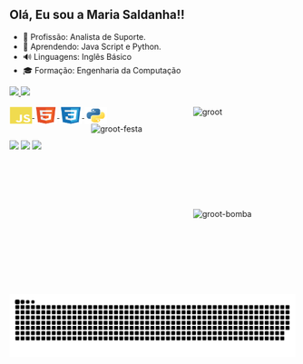  ## Olá, Eu sou a Maria Saldanha!! 

- 🔭 Profissão: Analista de Suporte.
- 🌱 Aprendendo: Java Script e Python.
- 🔊 Linguagens: Inglês Básico
- 🎓 Formação: Engenharia da Computação


 <div>
  <a href="https://github.com/MariaSaldanhaDEV">
  <img height="180em" src="https://github-readme-stats.vercel.app/api?username=MariaSaldanhaDEV&show_icons=true&theme=tokyonight&include_all_commits=true&count_private=true"/>
  <img height="180em" src="https://github-readme-stats.vercel.app/api/top-langs/?username=MariaSaldanhaDEV&layout=compact&langs_count=7&theme=tokyonight"/>
</div>
<div style="display: inline_block"><br>
  <img align="center" alt="Rafa-Js" height="30" width="40" src="https://raw.githubusercontent.com/devicons/devicon/master/icons/javascript/javascript-plain.svg">
  <img align="center" alt="Rafa-HTML" height="30" width="40" src="https://raw.githubusercontent.com/devicons/devicon/master/icons/html5/html5-original.svg">
  <img align="center" alt="Rafa-CSS" height="30" width="40" src="https://raw.githubusercontent.com/devicons/devicon/master/icons/css3/css3-original.svg">
  <img align="center" alt="Rafa-Python" height="30" width="40" src="https://raw.githubusercontent.com/devicons/devicon/master/icons/python/python-original.svg">
  <img align="right" alt="groot" height="150" width="180"  src="https://media1.giphy.com/media/R97jJCEGEmh0I/giphy.gif?cid=ecf05e47qf81oicei4cw95j571uziatyl8o4fptejredfgk7&amp;rid=giphy.gif&amp;ct=g" alt="baby groot GIF">
  <img align="right" alt="groot-festa" height="150" width="180"  src="https://blog.lootcrate.com/wp-content/uploads/2019/12/giphy-58.gif">
  <img align="right" alt="groot-bomba" height="150" width="180"  src="https://c.tenor.com/aIYqqDd8tnUAAAAC/real-groot-baby-groot.gif">
 
 
</div>
  
  ##
 
<div> 
 <a href="https://discord.gg/MariaSaldanhaDEV#7189" target="_blank"><img src="https://img.shields.io/badge/Discord-7289DA?style=for-the-badge&logo=discord&logoColor=white" target="_blank"></a> 
  <a href = "mailto:jainesoares14@gmail.com"><img src="https://img.shields.io/badge/-Gmail-%23333?style=for-the-badge&logo=gmail&logoColor=white" target="_blank"></a>
  <a href="hhttps://www.linkedin.com/in/maria-saldanhadev/" target="_blank"><img src="https://img.shields.io/badge/-LinkedIn-%230077B5?style=for-the-badge&logo=linkedin&logoColor=white" target="_blank"></a> 
 
  ![Snake animation](https://github.com/MariaSaldanhaDEV/MariaSaldanhaDEV/blob/output/github-contribution-grid-snake.svg)
 
</div>
